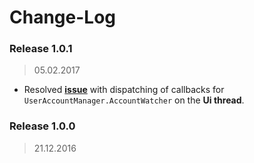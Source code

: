 Change-Log
===============

### Release 1.0.1 ###
> 05.02.2017

- Resolved **[issue](https://github.com/universum-studios/android_officium/issues/2)** with dispatching
  of callbacks for `UserAccountManager.AccountWatcher` on the **Ui thread**.

### Release 1.0.0 ###
> 21.12.2016